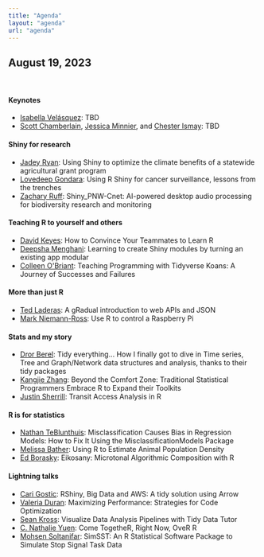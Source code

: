 ```yaml
---
title: "Agenda"
layout: "agenda"
url: "agenda"
---
```


<style>
td {vertical-align:top;}
.agenda {
border-width:2px;
border-style:solid;
border-color:black;
border-collapse: collapse;
width:60%;
}

th, td {
  padding: 10px;
}

.agenda td {
border-width:1px;
border-style:solid;
border-color:black;
}

.agendaLink {color: blue; text-decoration: none;}
.agendaLink:hover {text-decoration: underline;}
.agendaLink:active {color: black;}
.agendaLink:visited {color: purple;}

.timecontainer {width:20%;}
.trainingcontainer {width:20%;}
.descriptioncontainer {width:60%px;}

</style>

<!-- </style> -->
<!-- 
<h1>Communication</h1>
  <h3>Join us on <a href="SLACK_INVITE" target="blank_">Slack</a></h3>
  <br>
-->
## August 19, 2023
<br>

#### Keynotes

* [Isabella Velásquez](/2023/keynote/isabella_velasquez): TBD
* [Scott Chamberlain](/2023/keynote/scott_chamberlain), [Jessica Minnier](/2023/keynote/jessica_minnier), and [Chester Ismay](/2023/keynote/chester_ismay): TBD

#### Shiny for research

* [Jadey Ryan](/2023/regular/jadey_ryan): Using Shiny to optimize the climate benefits of a statewide agricultural grant program 
* [Lovedeep Gondara](/2023/regular/lovedeep_gondara): Using R Shiny for cancer surveillance, lessons from the trenches  
* [Zachary Ruff](/2023/regular/zachary_ruff): Shiny_PNW-Cnet: AI-powered desktop audio processing for biodiversity research and monitoring

#### Teaching R to yourself and others

* [David Keyes](/2023/regular/david_keyes): How to Convince Your Teammates to Learn R
* [Deepsha Menghani](/2023/regular/deepsha_menghani): Learning to create Shiny modules by turning an existing app modular
* [Colleen O'Briant](/2023/regular/colleen_obriant): Teaching Programming with Tidyverse Koans: A Journey of Successes and Failures

#### More than just R

* [Ted Laderas](/2023/regular/ted_laderas): A gRadual introduction to web APIs and JSON
* [Mark Niemann-Ross](/2023/regular/mark_niemannross): Use R to control a Raspberry Pi

#### Stats and my story

* [Dror Berel](/2023/regular/dror_berel): Tidy everything… How I finally got to dive in Time series, Tree and Graph/Network data structures and analysis, thanks to their tidy packages
* [Kangjie Zhang](/2023/regular/kangjie_zhang): Beyond the Comfort Zone: Traditional Statistical Programmers Embrace R to Expand their Toolkits
* [Justin Sherrill](/2023/regular/justin_sherrill): Transit Access Analysis in R

#### R is for statistics

* [Nathan TeBlunthuis](/2023/regular/nathan_tebluntuis): Misclassification Causes Bias in Regression Models: How to Fix It Using the MisclassificationModels Package
* [Melissa Bather](/2023/regular/melissa_bather): Using R to Estimate Animal Population Density
* [Ed Borasky](/2023/regular/ed_borasky): Eikosany: Microtonal Algorithmic Composition with R

#### Lightning talks

* [Cari Gostic](/2023/regular/cari_gostic): RShiny, Big Data and AWS: A tidy solution using Arrow
* [Valeria Duran](/2023/regular/valeria_duran): Maximizing Performance: Strategies for Code Optimization 
* [Sean Kross](/2023/regular/sean_kross): Visualize Data Analysis Pipelines with Tidy Data Tutor
* [C. Nathalie Yuen](/2023/regular/nathalie_yuen): Come TogetheR, Right Now, OveR R
* [Mohsen Soltanifar](/2023/regular/mohsen_soltanifar): SimSST: An R Statistical Software Package to Simulate Stop Signal Task Data

<br><br><br>
